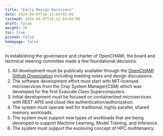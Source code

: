 ```yaml
---
title: "Early Design Decisions"
date: 2024-04-07T16:12:03+02:00
lastmod: 2024-04-07T16:12:03+02:00
draft: false
weight: 30
toc: true
pinned: false
homepage: false
---
```


In establishing the governance and charter of OpenCHAMI, the board and technical steering committee made a few foundational decisions.

1. All development must be publically available through the [OpenCHAMI Github Organization](https://github.com/OpenCHAMI) including meeting notes and design discussions.
1. The software development effort must start with MIT-licensed microservices from the Cray System Manager(CSM) which was developed for the first Exascale Class Supercomputers.
1. Initial development must be focused on containerized microservices with REST APIS and cloud-like authentication/authorization.
1. The system must operate well for traditional, highly parallel, shared memory workloads.
1. The system must support new types of workloads that are being developed to support Machine Learning, Model Training, and Inference.
1. The system must support the evoloving concept of HPC multitenancy.